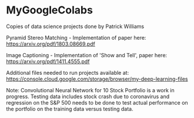 # MyGoogleColabs
Copies of data science projects done by Patrick Williams

Pyramid Stereo Matching - Implementation of paper here: https://arxiv.org/pdf/1803.08669.pdf

Image Captioning - Implementation of 'Show and Tell', paper here: https://arxiv.org/pdf/1411.4555.pdf

Additional files needed to run projects available at: https://console.cloud.google.com/storage/browser/my-deep-learning-files

Note:
Convolutional Neural Network for 10 Stock Portfolio is a work in progress. Testing data includes stock crash due to coronavirus and regression on the S&P 500 needs to be done to test actual performance on the portfolio on the training data versus testing data.
